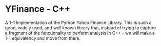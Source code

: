 
# YFinance - C++
A 1-1 Implementation of the Python Yahoo Finance Library. 
This is such a good, widely used, and well known library that, instead of 
trying to capture a fragment of the functionality to perform analysis 
in C++ - we will make a 1-1 equivalency and move from there. 

